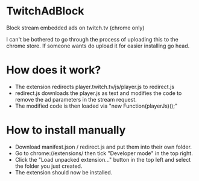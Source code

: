 # TwitchAdBlock
Block stream embedded ads on twitch.tv (chrome only)

I can't be bothered to go through the process of uploading this to the chrome store. If someone wants do upload it for easier installing go head.

# How does it work?

- The extension redirects player.twitch.tv/js/player.js to redirect.js
- redirect.js downloads the player.js as text and modifies the code to remove the ad parameters in the stream request.
- The modified code is then loaded via "new Function(playerJs)();"

# How to install manually

- Download manifest.json / redirect.js and put them into their own folder.
- Go to chrome://extensions/ then tick "Developer mode" in the top right.
- Click the "Load unpacked extension..." button in the top left and select the folder you just created.
- The extension should now be installed.
